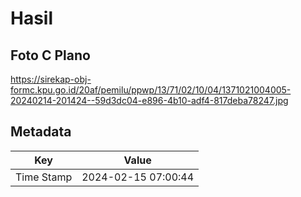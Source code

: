 # Hasil

## Foto C Plano

https://sirekap-obj-formc.kpu.go.id/20af/pemilu/ppwp/13/71/02/10/04/1371021004005-20240214-201424--59d3dc04-e896-4b10-adf4-817deba78247.jpg


## Metadata

| Key        | Value               |
| ---------- | ------------------- |
| Time Stamp | 2024-02-15 07:00:44 |



